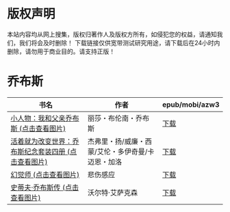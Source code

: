 # 版权声明

本站内容均从网上搜集，版权归著作人及版权方所有，如侵犯您的权益，请通知我们，我们将会及时删除！ 下载链接仅供宽带测试研究用途，请下载后在24小时内删除，请勿用于商业目的。请支持正版！

# 乔布斯

| 书名 | 作者 | epub/mobi/azw3 |
| --- | --- | --- |
| [小人物：我和父亲乔布斯 (点击查看图片)](https://www.dushupai.com/attachment/2024/06/08/f72463802562360b.jpg) | 丽莎・布伦南・乔布斯 | [下载](https://url89.ctfile.com/f/31084289-1357053055-7b9e76?p=8866) |
| [活着就为改变世界：乔布斯纪念套装四册 (点击查看图片)](https://www.dushupai.com/attachment/2024/06/01/d4fa9e2f1140dac4.jpg) | 杰弗里・扬/威廉・西蒙/艾伦・多伊奇曼/卡迈恩・加洛 | [下载](https://url89.ctfile.com/f/31084289-1357008478-595baa?p=8866) |
| [幻觉师 (点击查看图片)](https://www.dushupai.com/attachment/2024/06/01/f5e5c8695217a615.jpg) | 悲伤感应 | [下载](https://url89.ctfile.com/f/31084289-1357006555-2ab14e?p=8866) |
| [史蒂夫·乔布斯传 (点击查看图片)](https://www.dushupai.com/attachment/2024/06/01/662211dd6f393399.jpg) | 沃尔特·艾萨克森 | [下载](https://url89.ctfile.com/f/31084289-1357005097-0768d7?p=8866) |
